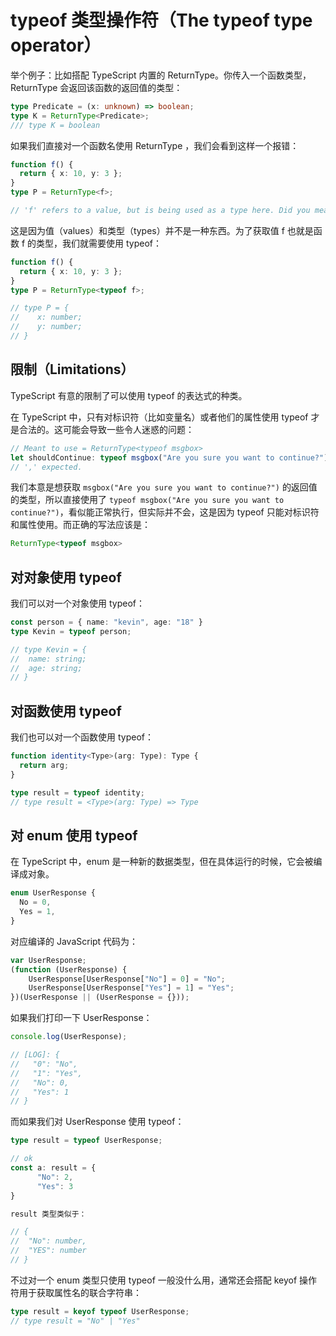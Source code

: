 # typeof 类型操作符（The typeof type operator）

举个例子：比如搭配 TypeScript 内置的 ReturnType<T>。你传入一个函数类型，ReturnType<T> 会返回该函数的返回值的类型：

```ts
type Predicate = (x: unknown) => boolean;
type K = ReturnType<Predicate>;
/// type K = boolean
```

如果我们直接对一个函数名使用 ReturnType ，我们会看到这样一个报错：

```ts
function f() {
  return { x: 10, y: 3 };
}
type P = ReturnType<f>;

// 'f' refers to a value, but is being used as a type here. Did you mean 'typeof f'?
```

这是因为值（values）和类型（types）并不是一种东西。为了获取值 f 也就是函数 f 的类型，我们就需要使用 typeof：

```ts
function f() {
  return { x: 10, y: 3 };
}
type P = ReturnType<typeof f>;

// type P = {
//    x: number;
//    y: number;
// }
```

## 限制（Limitations）

TypeScript 有意的限制了可以使用 typeof 的表达式的种类。

在 TypeScript 中，只有对标识符（比如变量名）或者他们的属性使用 typeof 才是合法的。这可能会导致一些令人迷惑的问题：

```ts
// Meant to use = ReturnType<typeof msgbox>
let shouldContinue: typeof msgbox("Are you sure you want to continue?");
// ',' expected.
```

我们本意是想获取 `msgbox("Are you sure you want to continue?")` 的返回值的类型，所以直接使用了 `typeof msgbox("Are you sure you want to continue?")`，看似能正常执行，但实际并不会，这是因为 typeof 只能对标识符和属性使用。而正确的写法应该是：

```ts
ReturnType<typeof msgbox>
```

## 对对象使用 typeof

我们可以对一个对象使用 typeof：

```ts
const person = { name: "kevin", age: "18" }
type Kevin = typeof person;

// type Kevin = {
//  name: string;
//  age: string;
// }
```

## 对函数使用 typeof

我们也可以对一个函数使用 typeof：

```ts
function identity<Type>(arg: Type): Type {
  return arg;
}

type result = typeof identity;
// type result = <Type>(arg: Type) => Type
```

## 对 enum 使用 typeof

在 TypeScript 中，enum 是一种新的数据类型，但在具体运行的时候，它会被编译成对象。

```ts
enum UserResponse {
  No = 0,
  Yes = 1,
}
```

对应编译的 JavaScript 代码为：

```ts
var UserResponse;
(function (UserResponse) {
    UserResponse[UserResponse["No"] = 0] = "No";
    UserResponse[UserResponse["Yes"] = 1] = "Yes";
})(UserResponse || (UserResponse = {}));
```

如果我们打印一下 UserResponse：

```ts
console.log(UserResponse);

// [LOG]: {
//   "0": "No",
//   "1": "Yes",
//   "No": 0,
//   "Yes": 1
// }

```

而如果我们对 UserResponse 使用 typeof：

```ts
type result = typeof UserResponse;

// ok
const a: result = {
      "No": 2,
      "Yes": 3
}

result 类型类似于：

// {
//	"No": number,
//  "YES": number
// }

```

不过对一个 enum 类型只使用 typeof 一般没什么用，通常还会搭配 keyof 操作符用于获取属性名的联合字符串：

```ts
type result = keyof typeof UserResponse;
// type result = "No" | "Yes"
```
